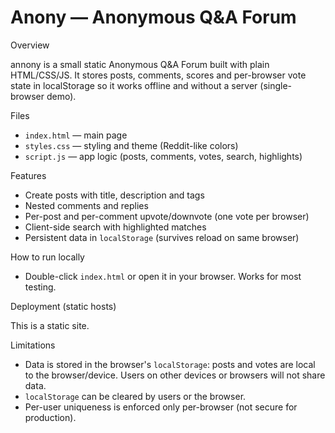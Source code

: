 # Anony — Anonymous Q&A Forum 

Overview

annony is a small static Anonymous Q&A Forum built with plain HTML/CSS/JS. It stores posts, comments, scores and per-browser vote state in localStorage so it works offline and without a server (single-browser demo).

Files

- `index.html` — main page
- `styles.css` — styling and theme (Reddit-like colors)
- `script.js` — app logic (posts, comments, votes, search, highlights)

Features

- Create posts with title, description and tags
- Nested comments and replies
- Per-post and per-comment upvote/downvote (one vote per browser)
- Client-side search with highlighted matches
- Persistent data in `localStorage` (survives reload on same browser)

How to run locally

- Double-click `index.html` or open it in your browser. Works for most testing.

Deployment (static hosts)

This is a static site.

Limitations

- Data is stored in the browser's `localStorage`: posts and votes are local to the browser/device. Users on other devices or browsers will not share data.
- `localStorage` can be cleared by users or the browser.
- Per-user uniqueness is enforced only per-browser (not secure for production).
